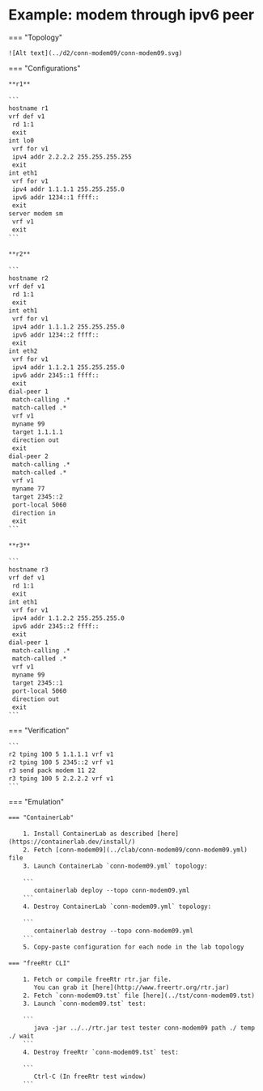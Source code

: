 # Example: modem through ipv6 peer

=== "Topology"

    ![Alt text](../d2/conn-modem09/conn-modem09.svg)

=== "Configurations"

    **r1**

    ```
    hostname r1
    vrf def v1
     rd 1:1
     exit
    int lo0
     vrf for v1
     ipv4 addr 2.2.2.2 255.255.255.255
     exit
    int eth1
     vrf for v1
     ipv4 addr 1.1.1.1 255.255.255.0
     ipv6 addr 1234::1 ffff::
     exit
    server modem sm
     vrf v1
     exit
    ```

    **r2**

    ```
    hostname r2
    vrf def v1
     rd 1:1
     exit
    int eth1
     vrf for v1
     ipv4 addr 1.1.1.2 255.255.255.0
     ipv6 addr 1234::2 ffff::
     exit
    int eth2
     vrf for v1
     ipv4 addr 1.1.2.1 255.255.255.0
     ipv6 addr 2345::1 ffff::
     exit
    dial-peer 1
     match-calling .*
     match-called .*
     vrf v1
     myname 99
     target 1.1.1.1
     direction out
     exit
    dial-peer 2
     match-calling .*
     match-called .*
     vrf v1
     myname 77
     target 2345::2
     port-local 5060
     direction in
     exit
    ```

    **r3**

    ```
    hostname r3
    vrf def v1
     rd 1:1
     exit
    int eth1
     vrf for v1
     ipv4 addr 1.1.2.2 255.255.255.0
     ipv6 addr 2345::2 ffff::
     exit
    dial-peer 1
     match-calling .*
     match-called .*
     vrf v1
     myname 99
     target 2345::1
     port-local 5060
     direction out
     exit
    ```

=== "Verification"

    ```
    r2 tping 100 5 1.1.1.1 vrf v1
    r2 tping 100 5 2345::2 vrf v1
    r3 send pack modem 11 22
    r3 tping 100 5 2.2.2.2 vrf v1
    ```

=== "Emulation"

    === "ContainerLab"

        1. Install ContainerLab as described [here](https://containerlab.dev/install/)  
        2. Fetch [conn-modem09](../clab/conn-modem09/conn-modem09.yml) file  
        3. Launch ContainerLab `conn-modem09.yml` topology:  

        ```
           containerlab deploy --topo conn-modem09.yml  
        ```
        4. Destroy ContainerLab `conn-modem09.yml` topology:  

        ```
           containerlab destroy --topo conn-modem09.yml  
        ```
        5. Copy-paste configuration for each node in the lab topology

    === "freeRtr CLI"

        1. Fetch or compile freeRtr rtr.jar file.  
           You can grab it [here](http://www.freertr.org/rtr.jar)  
        2. Fetch `conn-modem09.tst` file [here](../tst/conn-modem09.tst)  
        3. Launch `conn-modem09.tst` test:  

        ```
           java -jar ../../rtr.jar test tester conn-modem09 path ./ temp ./ wait
        ```
        4. Destroy freeRtr `conn-modem09.tst` test:  

        ```
           Ctrl-C (In freeRtr test window)
        ```

